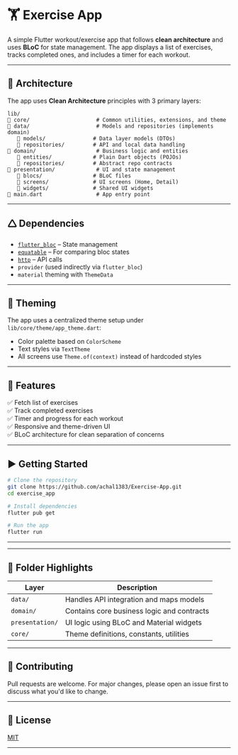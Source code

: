 # 🏋️ Exercise App

A simple Flutter workout/exercise app that follows **clean architecture** and uses **BLoC** for state management. The app displays a list of exercises, tracks completed ones, and includes a timer for each workout.

---

## 📁 Architecture

The app uses **Clean Architecture** principles with 3 primary layers:

```
lib/
🔽 core/                     # Common utilities, extensions, and theme
🔽 data/                     # Models and repositories (implements domain)
︎   🔽 models/               # Data layer models (DTOs)
︎   🔽 repositories/         # API and local data handling
🔽 domain/                   # Business logic and entities
︎   🔽 entities/             # Plain Dart objects (POJOs)
︎   🔽 repositories/         # Abstract repo contracts
🔽 presentation/             # UI and state management
︎   🔽 blocs/                # BLoC files
︎   🔽 screens/              # UI screens (Home, Detail)
︎   🔽 widgets/              # Shared UI widgets
🔽 main.dart                 # App entry point
```

---

## 🛆 Dependencies

- [`flutter_bloc`](https://pub.dev/packages/flutter_bloc) – State management
- [`equatable`](https://pub.dev/packages/equatable) – For comparing bloc states
- [`http`](https://pub.dev/packages/http) – API calls
- `provider` (used indirectly via `flutter_bloc`)
- `material` theming with `ThemeData`

---

## 🎨 Theming

The app uses a centralized theme setup under `lib/core/theme/app_theme.dart`:

- Color palette based on `ColorScheme`
- Text styles via `TextTheme`
- All screens use `Theme.of(context)` instead of hardcoded styles

---

## 🚀 Features

✅ Fetch list of exercises  
✅ Track completed exercises  
✅ Timer and progress for each workout  
✅ Responsive and theme-driven UI  
✅ BLoC architecture for clean separation of concerns

---

## ▶️ Getting Started

```bash
# Clone the repository
git clone https://github.com/achal1383/Exercise-App.git
cd exercise_app

# Install dependencies
flutter pub get

# Run the app
flutter run
```

---




---

## 🧪 Folder Highlights

| Layer         | Description                                |
|---------------|--------------------------------------------|
| `data/`       | Handles API integration and maps models     |
| `domain/`     | Contains core business logic and contracts  |
| `presentation/` | UI logic using BLoC and Material widgets  |
| `core/`       | Theme definitions, constants, utilities     |

---

## 🤝 Contributing

Pull requests are welcome. For major changes, please open an issue first to discuss what you'd like to change.

---

## 📝 License

[MIT](LICENSE)

---
